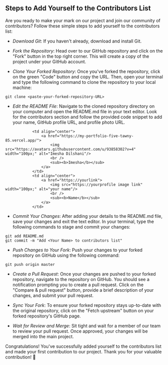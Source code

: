 ## Steps to Add Yourself to the Contributors List

Are you ready to make your mark on our project and join our community of contributors? Follow these simple steps to add yourself to the contributors list:

- *Download Git*: If you haven't already, download and install Git.

- *Fork the Repository*: Head over to our GitHub repository and click on the "Fork" button in the top right corner. This will create a copy of the project under your GitHub account.

- *Clone Your Forked Repository*: Once you've forked the repository, click on the green "Code" button and copy the URL. Then, open your terminal and type the following command to clone the repository to your local machine:

```
git clone <paste-your-forked-repository-URL>
```

- *Edit the README File*: Navigate to the cloned repository directory on your computer and open the README.md file in your text editor. Look for the contributors section and follow the provided code snippet to add your name, GitHub profile URL, and profile photo URL.

```
            <td align="center">
                <a href="https://my-portfolio-five-tawny-85.vercel.app/">
                    <img src="https://avatars.githubusercontent.com/u/93858302?v=4" width="100px;" alt="Imesha Dilshani"/>
                    <br />
                    <sub><b>Imesha</b></sub>
                </a>
            </td>
            <td align="center">
                <a href="https://yourlink">
                    <img src="https://yourprofile image link" width="100px;" alt="your name"/>
                    <br />
                    <sub><b>Name</b></sub>
                </a>
            </td>
```

- *Commit Your Changes*: After adding your details to the README.md file, save your changes and exit the text editor. In your terminal, type the following commands to stage and commit your changes:

```
git add README.md
git commit -m "Add <Your Name> to contributors list"
```

- *Push Changes to Your Fork*: Push your changes to your forked repository on GitHub using the following command:
```
git push origin master
```

- *Create a Pull Request*: Once your changes are pushed to your forked repository, navigate to the repository on GitHub. You should see a notification prompting you to create a pull request. Click on the "Compare & pull request" button, provide a brief description of your changes, and submit your pull request.

- *Sync Your Fork*: To ensure your forked repository stays up-to-date with the original repository, click on the "Fetch upstream" button on your forked repository's GitHub page.

- *Wait for Review and Merge*: Sit tight and wait for a member of our team to review your pull request. Once approved, your changes will be merged into the main project.

Congratulations! You've successfully added yourself to the contributors list and made your first contribution to our project. Thank you for your valuable contribution! 🎉